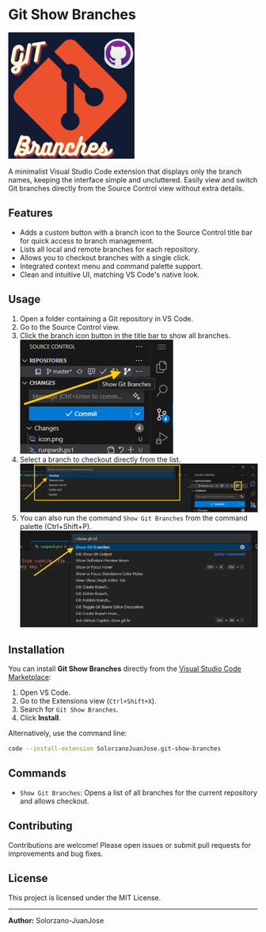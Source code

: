 # Git Show Branches

![Extension Icon](./images/icon2.png)

A minimalist Visual Studio Code extension that displays only the branch names, keeping the interface simple and uncluttered. Easily view and switch Git branches directly from the Source Control view without extra details.

## Features

- Adds a custom button with a branch icon to the Source Control title bar for quick access to branch management.
- Lists all local and remote branches for each repository.
- Allows you to checkout branches with a single click.
- Integrated context menu and command palette support.
- Clean and intuitive UI, matching VS Code's native look.

## Usage

1. Open a folder containing a Git repository in VS Code.
2. Go to the Source Control view.
3. Click the branch icon button in the title bar to show all branches.
![howTo](./images/howto1.png)
4. Select a branch to checkout directly from the list.
![howTo2](./images/howto2.png)
5. You can also run the command `Show Git Branches` from the command palette (Ctrl+Shift+P).
![howTo3](./images/howto3.png)

## Installation
You can install **Git Show Branches** directly from the [Visual Studio Code Marketplace](https://marketplace.visualstudio.com/items?itemName=SolorzanoJuanJose.git-show-branches):

1. Open VS Code.
2. Go to the Extensions view (`Ctrl+Shift+X`).
3. Search for `Git Show Branches`.
4. Click **Install**.

Alternatively, use the command line:

```sh
code --install-extension SolorzanoJuanJose.git-show-branches
```

## Commands

- `Show Git Branches`: Opens a list of all branches for the current repository and allows checkout.

## Contributing

Contributions are welcome! Please open issues or submit pull requests for improvements and bug fixes.

## License

This project is licensed under the MIT License.

---

**Author:** Solorzano-JuanJose
